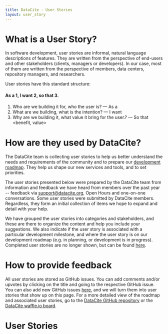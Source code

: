 ```yaml
---
title: DataCite - User Stories
layout: user_story
---
```


# What is a User Story?

In software development, user stories are informal, natural language descriptions of features. They are written from the perspective of end-users and other stakeholders (clients, managers or developers). In our case, most of them are written from the perspective of members, data centers, repository managers, and researchers.

User stories have this standard structure:

#### As a __1__, I want __2__, so that __3__.

1. Who are we building it for, who the user is? — As a <type of user>
1. What are we building, what is the intention? — I want <some goal or objective >
1. Why are we building it, what value it bring for the user.? — So that <benefit, value>

# How are they used by DataCite?

The DataCite team is collecting user stories to help us better understand the needs and requirements of the community and to prepare our [development roadmap](/roadmap.html). They help us shape our new services and tools, and to set priorities.

The user stories presented below were prepared by the DataCite team from information and feedback we have heard from members over the past year -- feedback via support@datacite.org, Open Hours and one-on-one conversations. Some user stories were submitted by DataCite members. Regardless, they
form an initial collection of items we hope to expand and detail with your help.

We have grouped the user stories into categories and stakeholders, and these are there to organize the content and help you include your suggestions. We also indicate if the user story is associated
with a particular development milestone, and where the user story is on our development roadmap
(e.g. in planning, or development is in progress). Completed user stories are no longer shown, but can be found [here](https://github.com/datacite/datacite/issues?utf8=%E2%9C%93&q=is%3Aissue%20is%3Aclosed%20label%3A%22user%20story%22).

# How to provide feedback

All user stories are stored as GitHub issues. You can add comments and/or upvotes by clicking on the title and going to the respective GitHub issue. You can also add new GitHub issues [here](https://github.com/datacite/datacite/issues/new), and we will turn them into user stories that show up on this page. For a more detailed view of the roadmap and associated user stories, go to the [DataCite GitHub repository](https://github.com/datacite/datacite) or the
[DataCite waffle.io board](https://waffle.io/datacite/datacite).

# User Stories
